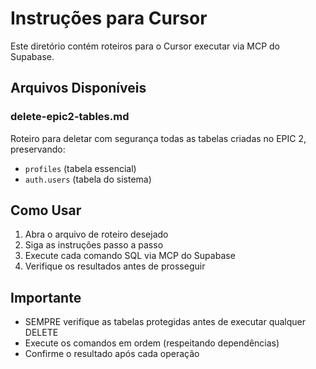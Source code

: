 # Instruções para Cursor

Este diretório contém roteiros para o Cursor executar via MCP do Supabase.

## Arquivos Disponíveis

### delete-epic2-tables.md
Roteiro para deletar com segurança todas as tabelas criadas no EPIC 2, preservando:
- `profiles` (tabela essencial)
- `auth.users` (tabela do sistema)

## Como Usar

1. Abra o arquivo de roteiro desejado
2. Siga as instruções passo a passo
3. Execute cada comando SQL via MCP do Supabase
4. Verifique os resultados antes de prosseguir

## Importante

- SEMPRE verifique as tabelas protegidas antes de executar qualquer DELETE
- Execute os comandos em ordem (respeitando dependências)
- Confirme o resultado após cada operação